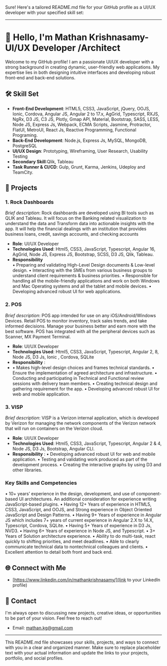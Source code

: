 Sure! Here's a tailored README.md file for your GitHub profile as a UI/UX developer with your specified skill set:

---

# 👋 Hello, I'm Mathan Krishnasamy- UI/UX Developer /Architect

Welcome to my GitHub profile! I am a passionate UI/UX developer with a strong background in creating dynamic, user-friendly web applications. My expertise lies in both designing intuitive interfaces and developing robust front-end and back-end solutions.

## 🛠️ Skill Set

- **Front-End Development**: HTML5, CSS3, JavaScript, jQuery, OOJS, Ionic, Cordova,  Angular JS, Angular 2 to 17.x, AgGrid, Typescript, RXJS, NgRx, D3 JS, C3 JS, Plotly, Gmap API, Material, Bootstrap, SASS, LESS, Node JS, Express Js, Webpack, ECMA Scripts, Jasmine, Protractor, FlatUI, MetroUI, React Js, Reactive Programming, Functional Programing.
- **Back-End Development**: Node.js, Express Js, MySQL, MongoDB, PostgreSQL
- **UI/UX Design**: Prototyping, Wireframing, User Research, Usability Testing
-  **Secondary Skill**:Qlik, Tableau
-  **Task Runner & CI/CD**: Gulp, Grunt, Karma, Jenkins, Udeploy and TeamCity.

## 📂 Projects

### 1. Rock Dashboards
*Brief description*: Rock dashboards are developed using BI tools such as QLIK and Tableau. It will focus on the Banking related visualization to understand the data and Transform data into actionable insights with the app. It will help the financial dealings with an institution that provides business loans, credit, savings accounts, and checking accounts 

- **Role**: UI/UX Developer
- **Technologies Used**: Html5, CSS3, JavaScript, Typescript, Angular 16, AgGrid, Node JS, Express JS, Bootstrap, SCSS, D3 JS, Qlik, Tableau.
- **Responsibility**     
•	Preparing and validating High-Level Design documents & Low-level design.
•	Interacting with the SMEs from various business groups to understand client requirements & business priorities.
•	Responsible for handling all the mobile-friendly applications and work on both Windows and Mac Operating systems and all the tablet and mobile devices.
•	Developing advanced robust UI for web applications.


### 2. POS 
*Brief description*: POS app intended for use on any iOS/Android/Windows Devices. Retail POS to monitor inventory, track sales trends, and take informed decisions. Manage your business better and earn more with the best software. POS has integrated with all the peripheral devices such as Scanner, MX Payment Terminal.

- **Role**: UI/UX Developer
- **Technologies Used**: Html5, CSS3, JavaScript, Typescript, Angular 2, 8, Node JS, D3 Js, Ionic , Cordova, SQLite
- **Responsibility** :
- •	Makes high-level design choices and frames technical standards.
•	Ensure the implementation of agreed architecture and infrastructure.
•	Conducting and participating in Technical and Functional review sessions with delivery team members.
•	Creating technical design and gathering requirement for the app.
•	Developing advanced robust UI for web and mobile application.


### 3. VISP 
*Brief description*: VISP is a Verizon internal application, which is developed by Verizon for managing the network components of the Verizon network that will run on containers on the Verizon cloud. 

- **Role**: UI/UX Developer
- **Technologies Used**: Html5, CSS3, JavaScript, Typescript, Angular 2 & 4, Node JS, D3 Js, Bootstrap, Angular CLI.
-  **Responsibility** :
• Developing advanced robust UI for web and mobile application.
•	Testing and validating work produced as part of the development process.
•	Creating the interactive graphs by using D3 and other libraries.

### Key Skills and Competencies
•	10+ years’ experience in the design, development, and use of component-based UI architectures. An additional consideration for experience writing JavaScript-based plugins. 
•	Having 12+ Years of experience in HTML5, CSS3, JavaScript, and OOJS, and Strong experience in Object Oriented JavaScript and Design Patterns.
•	Having 9+ Years of experience in Angular JS which includes 7+ years of current experience in Angular 2.X to 14.X, Typescript, Cordova, SQLite.
•	Having 5+ Years of experience in D3 Js, NVD3.
•	Having 6+ Years of experience in Node JS, and Typescript.
•	3+ Years of Solution architecture experience.
•	Ability to do multi-task, react quickly to shifting priorities, and meet deadlines.
•	Able to clearly communicate technical data to nontechnical colleagues and clients.
•	Excellent attention to detail both front and back end.

## 🌐 Connect with Me

- [https://www.linkedin.com/in/mathankrishnasamy/](link to your LinkedIn profile)

## 📧 Contact

I'm always open to discussing new projects, creative ideas, or opportunities to be part of your vision. Feel free to reach out!

- Email: [mathan.kg@gmail.com](mailto:mathan.kg@gmail.com)

---

This README.md file showcases your skills, projects, and ways to connect with you in a clear and organized manner. Make sure to replace placeholder text with your actual information and update the links to your projects, portfolio, and social profiles.
